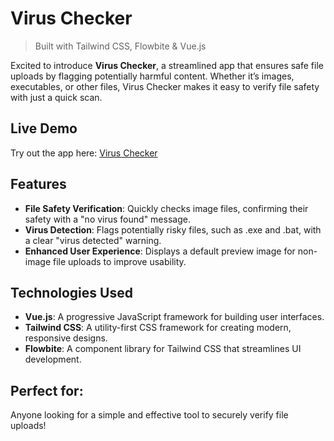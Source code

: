 # Virus Checker
> Built with Tailwind CSS, Flowbite & Vue.js

Excited to introduce **Virus Checker**, a streamlined app that ensures safe file uploads by flagging potentially harmful content. Whether it’s images, executables, or other files, Virus Checker makes it easy to verify file safety with just a quick scan.

## Live Demo
Try out the app here: [Virus Checker](https://starkverma111.github.io/Virus-Checker/)

## Features
- **File Safety Verification**: Quickly checks image files, confirming their safety with a "no virus found" message.
- **Virus Detection**: Flags potentially risky files, such as .exe and .bat, with a clear "virus detected" warning.
- **Enhanced User Experience**: Displays a default preview image for non-image file uploads to improve usability.

## Technologies Used
- **Vue.js**: A progressive JavaScript framework for building user interfaces.
- **Tailwind CSS**: A utility-first CSS framework for creating modern, responsive designs.
- **Flowbite**: A component library for Tailwind CSS that streamlines UI development.

## Perfect for:
Anyone looking for a simple and effective tool to securely verify file uploads!
